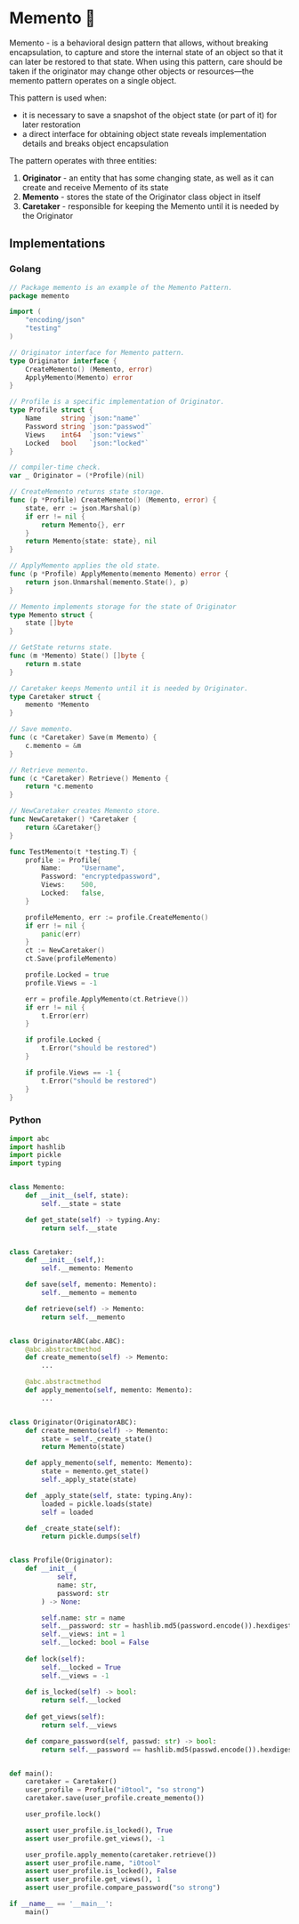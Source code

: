 # Memento 📝
Memento - is a behavioral design pattern that allows, without breaking encapsulation, to capture and store the internal state of an object so that it can later be restored to that state. When using this pattern, care should be taken if the originator may change other objects or resources—the memento pattern operates on a single object.

This pattern is used when:
- it is necessary to save a snapshot of the object state (or part of it) for later restoration
- a direct interface for obtaining object state reveals implementation details and breaks object encapsulation

The pattern operates with three entities:

1. **Originator** - an entity that has some changing state, as well as it can create and receive Memento of its state
2. **Memento** - stores the state of the Originator class object in itself
3. **Caretaker** - responsible for keeping the Memento until it is needed by the Originator

## Implementations

### Golang

```go
// Package memento is an example of the Memento Pattern.
package memento

import (
	"encoding/json"
	"testing"
)

// Originator interface for Memento pattern.
type Originator interface {
	CreateMemento() (Memento, error)
	ApplyMemento(Memento) error
}

// Profile is a specific implementation of Originator.
type Profile struct {
	Name     string `json:"name"`
	Password string `json:"passwod"`
	Views    int64  `json:"views"`
	Locked   bool   `json:"locked"`
}

// compiler-time check.
var _ Originator = (*Profile)(nil)

// CreateMemento returns state storage.
func (p *Profile) CreateMemento() (Memento, error) {
	state, err := json.Marshal(p)
	if err != nil {
		return Memento{}, err
	}
	return Memento{state: state}, nil
}

// ApplyMemento applies the old state.
func (p *Profile) ApplyMemento(memento Memento) error {
	return json.Unmarshal(memento.State(), p)
}

// Memento implements storage for the state of Originator
type Memento struct {
	state []byte
}

// GetState returns state.
func (m *Memento) State() []byte {
	return m.state
}

// Caretaker keeps Memento until it is needed by Originator.
type Caretaker struct {
	memento *Memento
}

// Save memento.
func (c *Caretaker) Save(m Memento) {
	c.memento = &m
}

// Retrieve memento.
func (c *Caretaker) Retrieve() Memento {
	return *c.memento
}

// NewCaretaker creates Memento store.
func NewCaretaker() *Caretaker {
	return &Caretaker{}
}

func TestMemento(t *testing.T) {
	profile := Profile{
		Name:     "Username",
		Password: "encryptedpassword",
		Views:    500,
		Locked:   false,
	}

	profileMemento, err := profile.CreateMemento()
	if err != nil {
		panic(err)
	}
	ct := NewCaretaker()
	ct.Save(profileMemento)

	profile.Locked = true
	profile.Views = -1

	err = profile.ApplyMemento(ct.Retrieve())
	if err != nil {
		t.Error(err)
	}

	if profile.Locked {
		t.Error("should be restored")
	}

	if profile.Views == -1 {
		t.Error("should be restored")
	}
}
```

### Python

```python
import abc
import hashlib
import pickle
import typing


class Memento:
    def __init__(self, state):
        self.__state = state

    def get_state(self) -> typing.Any:
        return self.__state


class Caretaker:
    def __init__(self,):
        self.__memento: Memento

    def save(self, memento: Memento):
        self.__memento = memento

    def retrieve(self) -> Memento:
        return self.__memento


class OriginatorABC(abc.ABC):
    @abc.abstractmethod
    def create_memento(self) -> Memento:
        ...

    @abc.abstractmethod
    def apply_memento(self, memento: Memento):
        ...


class Originator(OriginatorABC):
    def create_memento(self) -> Memento:
        state = self._create_state()
        return Memento(state)

    def apply_memento(self, memento: Memento):
        state = memento.get_state()
        self._apply_state(state)

    def _apply_state(self, state: typing.Any):
        loaded = pickle.loads(state)
        self = loaded

    def _create_state(self):
        return pickle.dumps(self)


class Profile(Originator):
    def __init__(
            self,
            name: str,
            password: str
        ) -> None:

        self.name: str = name
        self.__password: str = hashlib.md5(password.encode()).hexdigest()
        self.__views: int = 1
        self.__locked: bool = False
    
    def lock(self):
        self.__locked = True
        self.__views = -1
    
    def is_locked(self) -> bool:
        return self.__locked
    
    def get_views(self):
        return self.__views

    def compare_password(self, passwd: str) -> bool:
        return self.__password == hashlib.md5(passwd.encode()).hexdigest()


def main():
    caretaker = Caretaker()
    user_profile = Profile("i0tool", "so strong")
    caretaker.save(user_profile.create_memento())

    user_profile.lock()

    assert user_profile.is_locked(), True
    assert user_profile.get_views(), -1

    user_profile.apply_memento(caretaker.retrieve())
    assert user_profile.name, "i0tool"
    assert user_profile.is_locked(), False
    assert user_profile.get_views(), 1
    assert user_profile.compare_password("so strong")

if __name__ == '__main__':
    main()
```
